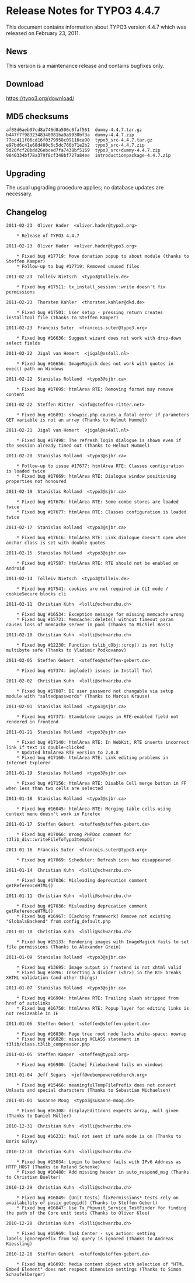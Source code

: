 Release Notes for TYPO3 4.4.7
=============================

This document contains information about TYPO3 version 4.4.7 which was
released on February 23, 2011.

News
----

This version is a maintenance release and contains bugfixes only.

Download
--------

<https://typo3.org/download/>

MD5 checksums
-------------

    af88d6aeb97cd8a746d8a506c6faf561  dummy-4.4.7.tar.gz
    b447f7f9832348340081ba9a9930bf3a  dummy-4.4.7.zip
    77ec411f06cd16f0379958c09116ca90  typo3_src-4.4.7.tar.gz
    e97bd6c41e68d480c6c5dc760b71e2b2  typo3_src-4.4.7.zip
    5d20fcf28bdd26ebced7fa7438bf5169  typo3_src+dummy-4.4.7.zip
    9840334bf78a379f8cf348bf727a84ee  introductionpackage-4.4.7.zip

Upgrading
---------

The usual upgrading procedure applies; no database updates are
necessary.

Changelog
---------

    2011-02-23  Oliver Hader  <oliver.hader@typo3.org>

        * Release of TYPO3 4.4.7

    2011-02-23  Oliver Hader  <oliver.hader@typo3.org>

        * Fixed bug #17719: Move donation popup to about module (thanks to Steffen Kamper)
        * Follow-up to bug #17719: Removed unused files

    2011-02-23  Tolleiv Nietsch  <typo3@tolleiv.de>

        * Fixed bug #17511: tx_install_session::write doesn't fix permissions

    2011-02-23  Thorsten Kahler  <thorsten.kahler@dkd.de>

        * Fixed bug #17501: User setup - pressing return creates installtool file (Thanks to Steffen Kamper)

    2011-02-23  Francois Suter  <francois.suter@typo3.org>

        * Fixed bug #16636: Suggest wizard does not work with drop-down select fields

    2011-02-22  Jigal van Hemert  <jigal@xs4all.nl>

        * Fixed bug #16656: ImageMagick does not work with quotes in exec() path on Windows

    2011-02-22  Stanislas Rolland  <typo3@sjbr.ca>

        * Fixed bug #17695: htmlArea RTE: Removing format may remove content

    2011-02-22  Steffen Ritter  <info@steffen-ritter.net>

        * Fixed bug #16891: showpic.php causes a fatal error if parameters GET variable is not an array (Thanks to Helmut Hummel)

    2011-02-21  Jigal van Hemert  <jigal@xs4all.nl>

        * Fixed bug #17498: The refresh login dialogue is shown even if the session already timed out (Thanks to Helmut Hummel)

    2011-02-20  Stanislas Rolland  <typo3@sjbr.ca>

        * Follow-up to issue #17677: htmlArea RTE: Classes configuration is loaded twice
        * Fixed bug #17669: htmlArea RTE: Dialogue window positioning properties not honoured

    2011-02-19  Stanislas Rolland  <typo3@sjbr.ca>

        * Fixed bug #17676: htmlArea RTE: Some combo stores are loaded twice
        * Fixed bug #17677: htmlArea RTE: Classes configuration is loaded twice

    2011-02-17  Stanislas Rolland  <typo3@sjbr.ca>

        * Fixed bug #17616: htmlArea RTE: Link dialogue doesn't open when anchor class is set with double quotes

    2011-02-15  Stanislas Rolland  <typo3@sjbr.ca>

        * Fixed bug #17587: htmlArea RTE: RTE should not be enabled on Android

    2011-02-14  Tolleiv Nietsch  <typo3@tolleiv.de>

        * Fixed bug #17541: cookies are not required in CLI mode / cookieSecure blocks cli

    2011-02-11  Christian Kuhn  <lolli@schwarzbu.ch>

        * Fixed bug #16534: Exception message for missing memcache wrong
        * Fixed bug #15721: Memcache::delete() without timeout param causes loss of memcache server in pool (Thanks to Michiel Ross)

    2011-02-10  Christian Kuhn  <lolli@schwarzbu.ch>

        * Fixed bug #12230: Function tslib_cObj::crop() is not fully multibyte safe (Thanks to Vladimir Podkovanov)

    2011-02-05  Steffen Gebert  <steffen@steffen-gebert.de>

        * Fixed bug #17374: implode() issues in Install Tool

    2011-02-02  Christian Kuhn  <lolli@schwarzbu.ch>

        * Fixed bug #17087: BE user password not changable via setup module with "saltedpasswords" (Thanks to Marcus Krause)

    2011-02-01  Stanislas Rolland  <typo3@sjbr.ca>

        * Fixed bug #17373: Standalone images in RTE-enabled field not rendered in frontend

    2011-01-21  Stanislas Rolland  <typo3@sjbr.ca>

        * Fixed bug #17140: htmlArea RTE: In WebKit, RTE inserts incorrect link if text is double-clicked
        * Updated htmlArea RTE version to 2.0.8
        * Fixed bug #17160: htmlArea RTE: Link editing problems in Internet Explorer

    2011-01-19  Stanislas Rolland  <typo3@sjbr.ca>

        * Fixed bug #17156: htmlArea RTE: Disable Cell merge button in FF when less than two cells are selected

    2011-01-18  Stanislas Rolland  <typo3@sjbr.ca>

        * Fixed bug #16045: htmlArea RTE: Merging table cells using context menu doesn't work in Firefox

    2011-01-17  Steffen Gebert  <steffen@steffen-gebert.de>

        * Fixed bug #17066: Wrong PHPDoc comment for t3lib_div::writeFileToTypo3tempDir

    2011-01-16  Francois Suter  <francois.suter@typo3.org>

        * Fixed bug #17069: Scheduler: Refresh icon has disappeared

    2011-01-14  Christian Kuhn  <lolli@schwarzbu.ch>

        * Fixed bug #17036: Misleading deprecation comment getReferenceHTML()

    2011-01-11  Christian Kuhn  <lolli@schwarzbu.ch>

        * Fixed bug #17036: Misleading deprecation comment getReferenceHTML()
        * Fixed bug #16967: [Caching framework] Remove not existing "GlobalsBackend" from config_default.php

    2011-01-10  Christian Kuhn  <lolli@schwarzbu.ch>

        * Fixed bug #15133: Rendering images with ImageMagick fails to set file permissions (Thanks to Alexander Grein)

    2011-01-09  Stanislas Rolland  <typo3@sjbr.ca>

        * Fixed bug #13695: Image output in frontend is not xhtml valid
        * Fixed bug #5896: Inserting a divider (<hr>) in the RTE breaks XHTML validation (and other things)

    2011-01-07  Stanislas Rolland  <typo3@sjbr.ca>

        * Fixed bug #16904: htmlArea RTE: Trailing slash stripped from href of autolinks
        * Fixed bug #16750: htmlArea RTE: Popup layer for editing links is not resizeable in IE

    2011-01-06  Steffen Gebert  <steffen@steffen-gebert.de>

        * Fixed bug #16030: Page tree root node lacks white-space: nowrap
        * Fixed bug #16828: missing XCLASS statement in t3lib/class.t3lib_compressor.php

    2011-01-05  Steffen Kamper  <steffen@typo3.org>

        * Fixed bug #16900: [Cache] Filebackend fails on windows

    2011-01-04  Jeff Segars  <jeff@webempoweredchurch.org>

        * Fixed bug #15466: meaningfulTempFilePrefix does not convert Umlauts and special characters (Thanks to Sebastian Michaelsen)

    2011-01-01  Susanne Moog  <typo3@susanne-moog.de>

        * Fixed bug #16308: displayEditIcons expects array, null given (Thanks to Daniel Müller)

    2010-12-31  Christian Kuhn  <lolli@schwarzbu.ch>

        * Fixed bug #16231: Mail not sent if safe mode is on (Thanks to Boris Gulay)

    2010-12-30  Christian Kuhn  <lolli@schwarzbu.ch>

        * Fixed bug #15034: Login to backend fails with IPv6 Address as HTTP_HOST (Thanks to Roland Schenke)
        * Fixed bug #10480: Add missing header in auto_respond_msg (Thanks to Christian Buelter)

    2010-12-29  Christian Kuhn  <lolli@schwarzbu.ch>

        * Fixed bug #16849: [Unit tests] fixPermissions* tests rely on availability of posix_getegid() (Thanks to Steffen Gebert)
        * Fixed bug #16847: Use Tx_Phpunit_Service_TestFinder for finding the path of the Core unit tests (Thanks to Oliver Klee)

    2010-12-28  Christian Kuhn  <lolli@schwarzbu.ch>

        * Fixed bug #15969: Task Center - sys_action: setting labels_ignoreprefix from sql query is ignored (Thanks to Andreas Kiessling)

    2010-12-28  Steffen Gebert  <steffen@steffen-gebert.de>

        * Fixed bug #16093: Media content object with selection of "HTML Embed Element" does not respect dimension settings (Thanks to Simon Schaufelberger)

